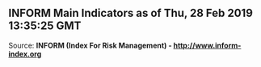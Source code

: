 ## INFORM Main Indicators as of Thu, 28 Feb 2019 13:35:25 GMT

Source: **INFORM (Index For Risk Management) - http://www.inform-index.org**